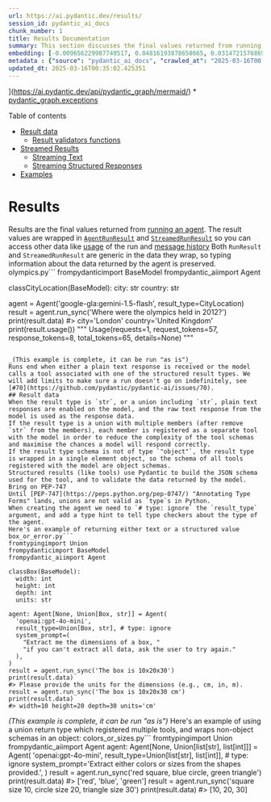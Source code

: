 ```yaml
---
url: https://ai.pydantic.dev/results/
session_id: pydantic_ai_docs
chunk_number: 1
title: Results Documentation
summary: This section discusses the final values returned from running an agent, encapsulated in `AgentRunResult` and `StreamedRunResult`. It includes an overview of result data, validation functions, streamed results, and relevant examples.
embedding: [-0.009656229987740517, 0.04816193878650665, 0.031472157686948776, -0.023277850821614265, 0.012216166593134403, 0.01804504171013832, -0.005797502584755421, -0.016338417306542397, -0.0017301529878750443, 0.013389470055699348, -0.016024699434638023, -0.04914073646068573, -0.000848606345243752, -0.023277850821614265, 0.022236309945583344, -0.010277391411364079, -0.021382996812462807, 0.017216825857758522, -0.009286043234169483, 0.04926622286438942, 0.049065444618463516, -0.022801000624895096, 0.014857669360935688, 0.007077470887452364, -0.0112687386572361, 0.02886202558875084, -0.030669040977954865, 0.06977081298828125, 0.0011160506401211023, -0.0019089720444753766, -0.006274353712797165, -0.007504126988351345, -0.010509542189538479, -0.030794527381658554, 0.015209033153951168, -0.020328905433416367, 0.011369128711521626, 0.03496069833636284, 0.023993128910660744, 0.045100051909685135, 0.03187371790409088, -0.017166631296277046, 0.03573871776461601, 0.03541245311498642, -0.013966711238026619, 0.03460933268070221, 0.007642162498086691, 0.007416286040097475, 0.004410870373249054, 0.007253152783960104, -0.02324020490050316, 0.05195164680480957, -0.005223399493843317, -0.06214119866490364, -0.000978799187578261, -0.0027560098096728325, -0.03611518070101738, 0.02252492867410183, -0.0015717255882918835, -0.053055934607982635, -0.006713558454066515, -0.0051292842254042625, 0.018132882192730904, 0.04073310270905495, -0.050245024263858795, -0.004718313924968243, -0.05993262678384781, 0.02436958998441696, -0.01583646796643734, -0.003090119222179055, 0.032199982553720474, 0.009493096731603146, -0.03696849197149277, 0.0008760566124692559, -0.035111282020807266, -0.032325468957424164, 0.040858589112758636, 0.08824250847101212, -0.01148206740617752, -0.022449636831879616, -0.0062680793926119804, -0.012987911701202393, 0.032777223736047745, 0.010246019810438156, -0.0050383061170578, -0.03927745297551155, -0.047333724796772, -0.047559600323438644, -0.005035168956965208, -0.03428306803107262, -0.04846310615539551, -0.022010432556271553, -0.004103427287191153, 0.02800871431827545, 0.07243113964796066, 0.018208174034953117, 0.00030528652132488787, -0.013527506031095982, 0.023880189284682274, 0.01412984449416399, 0.03822336345911026, -0.020567331463098526, -0.03955352306365967, 0.013577701523900032, 0.027632253244519234, -0.017091339454054832, 0.02381744608283043, 0.01700349897146225, -0.03706888109445572, -0.03611518070101738, -0.0841265320777893, 0.0006748851737938821, -0.011714218184351921, 0.032902710139751434, -0.06660854071378708, 0.005715935956686735, -0.050947751849889755, 0.016275672242045403, 0.009016245603561401, -0.0014368270058184862, -0.01630077138543129, -0.010302488692104816, 0.01712898537516594, 0.0015701570082455873, 0.04173700138926506, 0.023503728210926056, -0.022098273038864136, -0.038976285606622696, -0.006286902353167534, -0.03024238348007202, 0.018471697345376015, 0.010120532475411892, 0.0021081827580928802, 0.001534863724373281, -0.032174885272979736, -0.010653852485120296, -0.04479888454079628, -0.02324020490050316, -0.032777223736047745, 0.03199920430779457, -0.022562574595212936, -0.005377120804041624, 0.009072715416550636, 0.027858130633831024, -0.03706888109445572, 0.031145891174674034, -0.027356181293725967, 0.03275212645530701, -0.03388150781393051, 0.013753383420407772, 0.027732642367482185, 0.03084472194314003, -0.043920475989580154, -0.01441846415400505, -0.025850336998701096, -0.026051115244627, 0.040155861526727676, 0.04540122300386429, 0.029163194820284843, -0.04301696643233299, 0.009857009164988995, 0.059631455689668655, -0.061488665640354156, -0.011249915696680546, -0.010315037332475185, -0.02921338938176632, -0.029012611135840416, -0.009016245603561401, -0.04407105967402458, -0.05556567385792732, -0.018446600064635277, -0.01448120828717947, -0.019074033945798874, 0.01828346587717533, 0.00991347897797823, -0.03644144535064697, -0.09732776880264282, -0.01924971677362919, -0.026427576318383217, -0.05290535092353821, -0.018019942566752434, -0.015899211168289185, -0.08402614295482635, -0.03192391246557236, -0.006101808976382017, 0.00712766544893384, 0.012667919509112835, 0.004382635932415724, -0.003955979831516743, 0.046154145151376724, 0.02065517194569111, 0.031597644090652466, 0.033605437725782394, 0.030744332820177078, -0.027732642367482185, -0.015108643099665642, 0.05029521882534027, 0.011425597593188286, -0.0024956241250038147, 0.03280232101678848, 0.03498579561710358, 0.027481667697429657, 0.031848616898059845, 0.0037050058599561453, 0.0011536967940628529, -0.05127401649951935, -0.0011513439239934087, -0.007328445091843605, -0.016451355069875717, -0.029338877648115158, 0.021144570782780647, -0.032325468957424164, -0.0018226996762678027, -0.014154941774904728, -0.009819363243877888, -0.012347928248345852, -0.05827619507908821, 0.01687801070511341, 0.004344990011304617, 0.018961096182465553, 0.008708802983164787, 0.045100051909685135, 0.032551344484090805, -0.035713620483875275, -0.02675384283065796, 0.011438146233558655, -0.011074233800172806, -0.033254072070121765, 0.00388696207664907, 0.02426919899880886, 0.01377848070114851, 0.0055935862474143505, -0.009587212465703487, -0.023993128910660744, 0.03280232101678848, -0.07197938114404678, 0.019375203177332878, 0.013439665548503399, -0.0005086147575639188, -0.0365920290350914, -0.021746909245848656, -0.0006015536491759121, 0.03681790828704834, 0.006195924244821072, -0.0053426120430231094, 0.021194767206907272, 0.011218544095754623, -0.018270917236804962, 0.05551547929644585, 0.02813420072197914, 0.04570239037275314, -0.04236443340778351, -0.02449507638812065, -0.0356634259223938, -0.03975430503487587, -0.011946368962526321, -0.010961296036839485, -0.022600222378969193, -0.03744534030556679, -0.0014258468290790915, 0.019086584448814392, 0.01355260331183672, -0.06600619852542877, 0.006782575976103544, -0.025950726121664047, -0.01044052466750145, -0.004630472976714373, -0.014732182025909424, 0.013389470055699348, -0.06143847107887268, 0.019048936665058136, 0.05021992698311806, 0.040155861526727676, -0.047333724796772, -0.016388611868023872, 0.03245095536112785, 0.007930782623589039, 0.04703255370259285, 0.0070586479268968105, -0.01301300898194313, 0.002600719453766942, 0.030819624662399292, 0.018333660438656807, 0.034759920090436935, 0.003890099236741662, -0.020429294556379318, -0.008715077303349972, -0.021244961768388748, 0.0195885319262743, 0.03275212645530701, 0.04796115681529045, 0.012027936056256294, 0.030920013785362244, -0.030568649992346764, -0.01628822274506092, -0.037219464778900146, 0.04068290814757347, -0.01569843292236328, 0.0016799581935629249, -0.014016905799508095, 0.001432121149264276, 0.0024328806903213263, 0.010409152135252953, -0.00686414260417223, 0.002994435140863061, 0.01888580434024334, -0.023779800161719322, -0.011720492504537106, 0.024219004437327385, -0.004824977833777666, -0.029012611135840416, 0.03498579561710358, -0.03109569661319256, -0.02815929800271988, -0.03496069833636284, -0.03257644549012184, 0.054712362587451935, -0.011933820322155952, 0.023378241807222366, -0.00879664346575737, -0.03503599017858505, -0.04131034389138222, 0.06364703923463821, 0.0165391955524683, -0.03764612227678299, -0.009775443002581596, -0.026076212525367737, 0.0025803279131650925, 0.007453931961208582, 0.004975562449544668, -0.017794067040085793, -0.05380885675549507, -0.031723130494356155, 0.046731386333703995, 0.021144570782780647, -0.01924971677362919, -0.039101772010326385, 0.03413248434662819, 0.01320123951882124, 0.049190931022167206, -0.03445874899625778, -0.01553529966622591, -0.038524530827999115, -0.024231553077697754, -0.002442292170599103, 0.018270917236804962, 0.025850336998701096, 0.05672015622258186, -0.029690241441130638, -0.010653852485120296, 0.04020605608820915, -0.00978171732276678, 0.003394425380975008, 0.06364703923463821, -0.001985832815989852, 0.00480301771312952, -0.013301629573106766, -0.0039528426714241505, -0.009819363243877888, 0.005082226358354092, -0.05032031610608101, 0.015773724764585495, 5.0734030082821846e-05, 0.009643681347370148, -0.03726965934038162, 0.021997883915901184, -0.05556567385792732, 0.01655174419283867, -0.004589689429849386, 0.022198662161827087, 0.024821342900395393, 0.010001319460570812, -0.002396803116425872, 0.0060327909886837006, -0.004947328008711338, 0.006274353712797165, -0.025724848732352257, 0.0373198539018631, -0.0017756420420482755, 0.01968892104923725, 0.029765533283352852, 0.06505249440670013, 0.012492237612605095, 0.0007850785041227937, 0.03197410702705383, 0.05526450648903847, 0.005151244346052408, 0.025662105530500412, -0.013326726853847504, 0.024570368230342865, 0.023378241807222366, -0.010032691061496735, -0.006205335725098848, 0.00914800725877285, 0.0013654561480507255, 0.027130303904414177, 0.02218611352145672, 0.01794465072453022, 0.008401359431445599, -0.007002178579568863, -0.0046900794841349125, -0.012586353346705437, 0.0054931966587901115, -0.0046147871762514114, -0.0014250625390559435, 0.02640247903764248, 0.052252817898988724, -0.03435835987329483, 0.021257510408759117, 0.0017583875451236963, 0.04522554203867912, -0.033153682947158813, 0.023516276851296425, -0.04886466637253761, -0.02287629246711731, -0.0443471297621727, -0.005753582343459129, 0.010189549997448921, 0.020918695256114006, 0.05852717161178589, -0.004360675811767578, -0.06073574349284172, 0.0012760466197505593, 0.004125387407839298, -0.04161151126027107, 0.029740436002612114, 0.03950332850217819, -0.04218875244259834, -0.029338877648115158, -0.02144574001431465, -0.012812229804694653, 0.03553793951869011, 0.06811438500881195, -0.020843403413891792, -0.030995307490229607, -0.003422659821808338, 0.014794926159083843, 0.004257149063050747, -0.011337757110595703, 0.03132157400250435, 0.035261865705251694, -0.028184395283460617, 0.02217356488108635, 0.0711260735988617, -0.050245024263858795, -0.007353542372584343, -0.0007329229265451431, -0.01569843292236328, 0.04610395058989525, -0.03533715754747391, 0.029338877648115158, 0.016601938754320145, -0.05571626126766205, 0.008476651273667812, -0.011852254159748554, -0.04725842922925949, 0.07825373858213425, 0.0074351090006530285, 0.026427576318383217, -0.008658607490360737, 0.023742154240608215, 0.019199522212147713, -0.027004817500710487, 0.0338062159717083, -0.037470441311597824, 0.0033975625410676003, 0.0018932862440124154, -0.011281287297606468, -0.00433557853102684, -0.016350965946912766, 0.0075982422567903996, -0.023779800161719322, 0.017919553443789482, -0.015058448538184166, 0.027356181293725967, -0.01617528311908245, 0.060334183275699615, -0.0024595465511083603, 0.018710121512413025, -0.0010046808747574687, 0.0487893745303154, -0.05692093446850777, 0.0008078230312094092, 0.018220722675323486, -0.01852189190685749, 0.029966313391923904, 0.015045899897813797, -0.04926622286438942, -0.02145828865468502, 0.008062544278800488, 0.023491179570555687, 0.005577900446951389, 0.03787199780344963, -0.01412984449416399, 0.0489901527762413, 0.02099398709833622, -0.02918829210102558, 0.02394293248653412, 0.0019685784354805946, -0.0067951250821352005, 0.012762035243213177, -0.048714082688093185, 0.008878210559487343, 0.060334183275699615, 0.038976285606622696, -0.01666468381881714, 0.020002638921141624, -0.006876691710203886, 0.008206854574382305, 0.06028398871421814, -0.025360936298966408, 0.015899211168289185, 0.02449507638812065, 0.017743872478604317, -0.005982595961540937, 0.004624198656529188, -0.012774583883583546, -0.009380158968269825, -0.01569843292236328, 0.019914798438549042, -0.004922230262309313, -0.025473875924944878, -0.008526846766471863, -0.006211610045284033, 0.01956343464553356, -0.027155403047800064, 0.013063204474747181, -0.01781916432082653, -0.005094774998724461, -0.017379960045218468, 0.015874113887548447, 0.010227195918560028, 0.01840895414352417, 0.026778940111398697, -0.03726965934038162, -0.006663363426923752, 0.014907863922417164, 0.02239944227039814, 0.003432071302086115, -0.02238689363002777, -0.01665213517844677, 0.015146289952099323, -0.04469849541783333, -0.007221780717372894, 0.00015764313866384327, 0.030543552711606026, 0.04655570164322853, -0.005446138791739941, 0.016363514587283134, 0.00909153837710619, 0.036064982414245605, -0.013314178213477135, 0.0323505662381649, -0.03187371790409088, 0.01853444054722786, 0.01957598328590393, -0.019500691443681717, 0.008577041327953339, -0.019550886005163193, -0.0025379760190844536, 0.008978599682450294, 0.0019685784354805946, 0.042866382747888565, 0.014280429109930992, -0.016325868666172028, 0.06143847107887268, 0.05983223393559456, -0.021408094093203545, -0.019726566970348358, 0.008382536470890045, 0.00765471113845706, 0.02216101624071598, 0.020429294556379318, -0.04173700138926506, -0.022474734112620354, 0.004401458892971277, 0.024608014151453972, -0.024695856496691704, -0.040155861526727676, 0.030116897076368332, -0.024557819589972496, -0.03684300556778908, 0.050470899790525436, 0.001036052592098713, -0.01933755725622177, -0.004705765284597874, -0.0037489263340830803, -0.010126806795597076, 0.011061685159802437, -0.01888580434024334, 0.016463903710246086, -0.010635029524564743, -0.007096293848007917, -0.015058448538184166, -0.039101772010326385, 0.015221581794321537, 0.008075092919170856, -0.015334520488977432, -0.045200444757938385, 0.0014807474799454212, 0.03024238348007202, 0.0010995804332196712, 0.005013208370655775, 0.04218875244259834, -0.018371306359767914, -0.007353542372584343, 0.012115776538848877, 0.01864737831056118, -0.06741165369749069, 0.022700611501932144, 0.00013783969916403294, 0.006384154781699181, -0.020241064950823784, -0.010001319460570812, -0.0030069840140640736, 0.021382996812462807, -0.06249256059527397, 0.022913938388228416, 0.04607885330915451, -0.02251238003373146, -0.009248397313058376, 0.038399044424295425, -0.01320123951882124, 0.01530942227691412, 0.00278267590329051, 0.0072594271041452885, -0.01354005467146635, -0.00041842093924060464, -0.0004560670640785247, 0.044748689979314804, -0.04632982611656189, 0.017794067040085793, 0.026126408949494362, 0.029765533283352852, -0.020943792536854744, -0.002820321824401617, 0.002983455080538988, -0.013753383420407772, -0.006625717505812645, -0.005543391220271587, 0.04256521537899971, 0.03819826617836952, 0.008056269958615303, 0.0062461188063025475, -0.016087442636489868, -0.0076233395375311375, -0.022248858585953712, 0.019048936665058136, 0.01781916432082653, -0.022775903344154358, -0.008677431382238865, -0.037219464778900146, 0.002412488916888833, -0.027381278574466705, -0.007378639653325081, -0.028058908879756927, -0.005414767190814018, -0.014280429109930992, -0.027055012062191963, 0.005060266237705946, -0.05124891921877861, 0.02931378036737442, -0.003375602187588811, -0.01500825397670269, -0.021157119423151016, 0.030292579904198647, 0.03799748420715332, 0.012410671450197697, 0.04384518414735794, 0.026051115244627, -0.026904428377747536, -0.01200911309570074, 0.012297732755541801, -0.002178769325837493, 0.021370448172092438, 0.010409152135252953, -0.008056269958615303, -0.028309883549809456, -0.04758469760417938, 0.03516147658228874, -0.012172246351838112, 0.0026148369070142508, -0.0649019107222557, 0.018383855000138283, 0.023014329373836517, -0.02428174763917923, -0.014016905799508095, 0.006537876557558775, 0.025034669786691666, 0.07745061814785004, -0.013678090646862984, -0.010139355435967445, -0.016514098271727562, 0.01936265453696251, 0.0261515062302351, 0.0005956714157946408, 0.008250774815678596, 0.021182216703891754, -0.03154744952917099, -0.07730003446340561, -0.004021860659122467, 0.014631792902946472, 0.013514957390725613, -0.030418066307902336, -0.010886003263294697, -0.008275872096419334, -0.01425533089786768, 0.007472754921764135, 0.03854962810873985, -0.008809192106127739, -0.008545669727027416, 0.0019481867784634233, -0.02324020490050316, 0.028460467234253883, -0.0027528726495802402, -0.01512119174003601, -0.0028297335375100374, -0.00016862325719557703, 0.01971401832997799, 0.002048576483502984, -0.008300969377160072, 0.0026822860818356276, -0.04126014932990074, -0.00453949486836791, 0.02121986448764801, -0.02144574001431465, -0.015460006892681122, 0.027004817500710487, -0.031221183016896248, 0.004988111089915037, 0.028560858219861984, -0.016325868666172028, -0.0017364273080602288, -0.025498973205685616, -0.010271117091178894, -0.022085724398493767, -0.02921338938176632, 0.04055742174386978, -0.03762102499604225, 0.004828114993870258, -0.021659068763256073, -0.017442703247070312, -0.01759328693151474, -0.011626376770436764, -0.008062544278800488, 0.005778679624199867, -0.0242942962795496, 0.0363912507891655, -0.041937779635190964, 0.04397067055106163, -0.004410870373249054, 0.008482925593852997, 0.003143451176583767, 0.01815797947347164, 0.03987979143857956, -0.008834289386868477, 0.0020093617495149374, 0.0007980193477123976, -0.026653453707695007, -0.01290007121860981, 0.006393566261976957, 0.00867115706205368, -0.008420182392001152, 0.04856349527835846, 0.028184395283460617, -0.027732642367482185, 0.0064218007028102875, 0.0058571090921759605, -0.009304866194725037, 0.013263983651995659, -0.039101772010326385, -0.012423220090568066, -0.008401359431445599, 0.02193514071404934, 0.03822336345911026, -0.032300371676683426, 0.027833031490445137, -0.036190472543239594, 0.010402877815067768, 0.01130638550966978, 0.01947559416294098, 0.005737896542996168, 0.0032720754388719797, 0.04065781086683273, -0.00642493786290288, 0.010860905982553959, 0.003614027751609683, -0.029338877648115158, -0.01026484277099371, -0.02120731584727764, -0.033003099262714386, -0.00979426596313715, 0.010992667637765408, 0.0007976272027008235, 0.003814806928858161, 0.008884484879672527, 0.006544150877743959, -0.09687601774930954, -0.020567331463098526, 0.03912686929106712, -0.03177332505583763, 0.002299550687894225, -0.024080969393253326, 0.012799681164324284, 0.026477772742509842, -0.047333724796772, -0.01888580434024334, -0.005772405304014683, -0.026051115244627, -0.013577701523900032, -0.017329763621091843, 0.031221183016896248, 0.005684564355760813, 0.021194767206907272, -0.011802058666944504, 0.02510996349155903, -0.029414169490337372, -0.014895315282046795, -0.006958257872611284, -0.03415758162736893, -0.004269697703421116, -0.008175482973456383, 0.02569975145161152, -0.02006538212299347, 0.021295156329870224, 0.04796115681529045, -0.015171387232840061, -0.04188758507370949, -0.02030380815267563, 0.005552802700549364, -0.0032250178046524525, -0.053306907415390015, 0.00186975731048733, 0.013301629573106766, 0.05077206715941429, 0.02227395586669445, -0.010246019810438156, 0.025147609412670135, -0.016739975661039352, -0.009217025712132454, 0.006562973838299513, 0.04552670940756798, -0.03611518070101738, -0.02415626123547554, 0.008652333170175552, 0.008338616229593754, 0.024708405137062073, 0.005672015715390444, 0.004238325636833906, -0.001957598375156522, 0.02896241657435894, 0.024796245619654655, 0.024595465511083603, -0.045677293092012405, -0.025235449895262718, -0.029062805697321892, 0.015560396946966648, -0.0019560297951102257, -0.0034603059757500887, -0.029815727844834328, -0.03481011465191841, -0.0013089870335534215, 0.002269747434183955, -0.006418663542717695, 0.006387291941791773, 0.014995705336332321, -0.03270193189382553, 0.007585693616420031, 0.026302089914679527, -0.002092496957629919, -0.01372828520834446, -0.00979426596313715, 0.006177101284265518, 0.02697972021996975, -0.0075229499489068985, -0.02357902005314827, -0.013464762829244137, 0.05280495807528496, -0.03107059933245182, 0.021859847009181976, 0.03433326259255409, -0.02030380815267563, 0.0033159959129989147, 0.00903506949543953, -0.015020802617073059, -0.017530543729662895, 0.02474605105817318, 0.01630077138543129, -0.0008948796894401312, 0.0031622741371393204, -0.013652993366122246, -0.0645003542304039, 0.011827156879007816, -0.014004357159137726, 0.0075982422567903996, 0.009800540283322334, 0.0028030674438923597, 0.047208234667778015, 0.02803381159901619, -0.006901788990944624, 0.0027356180362403393, -0.03270193189382553, 0.0403064489364624, -0.03481011465191841, -0.015585494227707386, -0.016614487394690514, 0.0201532244682312, 0.003141882596537471, -0.006013968028128147, -0.019161876291036606, -0.017794067040085793, -0.020579880103468895, -0.005540254060178995, 0.07438873499631882, -0.05170067399740219, -0.04926622286438942, 0.03317878022789955, -0.011162075214087963, 0.015083545818924904, 0.0183964055031538, 0.01354005467146635, 0.007121391128748655, 0.029414169490337372, -0.0038806877564638853, -0.005339474882930517, -0.030167091637849808, 0.008533121086657047, 0.020968889817595482, 0.02275080606341362, -0.019299911335110664, 0.03227527439594269, -0.052252817898988724, -0.006202198565006256, 0.01290007121860981, -0.04467339813709259, 0.009938576258718967, -0.02320255897939205, 0.0008815467008389533, -0.030091799795627594, 0.03139686584472656, -0.03506108745932579, -0.033705826848745346, -0.029338877648115158, -0.016350965946912766, -0.03204939886927605, -0.01889835298061371, -0.010710321366786957, 0.00565319275483489, 0.006487681530416012, 0.005166930146515369, 0.01947559416294098, -0.03272702917456627, 0.03177332505583763, 0.0032532522454857826, -0.03548774495720863, -0.021019084379076958, -0.018672475591301918, -0.04351891577243805, 0.07674789428710938, -0.019525788724422455, -0.013389470055699348, -0.005446138791739941, -0.014267879538238049, -0.010635029524564743, -0.008031172677874565, -0.029966313391923904, 0.03556303679943085, -0.019048936665058136, -0.029941216111183167, 0.0007493930752389133, 0.004636747296899557, 0.04279109090566635, 0.031145891174674034, 0.019387751817703247, -0.0032218806445598602, -0.0022462185006588697, 0.08106464892625809, 0.013615347445011139, 0.006205335725098848, 0.003918333910405636, -0.009775443002581596, 0.017856810241937637, -0.004683805163949728, -0.008489199914038181, 0.02886202558875084, -0.03152235224843025, 0.023829994723200798, 0.011017764918506145, 0.010816985741257668, -0.019149327650666237, 0.01804504171013832, 0.003877550596371293, 0.0009333100751973689, 0.037696316838264465, -0.0022321012802422047, 0.008188031613826752, -0.005935538560152054, 0.020567331463098526, -0.00041293087997473776, 0.008231951855123043, -0.021759457886219025, 0.013050655834376812, 0.028184395283460617, 0.0066194431856274605, -0.0001352907420368865, -0.04457300901412964, -0.0035136379301548004, 0.007736277766525745, 0.022487282752990723, 0.026879331097006798, 0.013351824134588242, 0.020554782822728157, 0.009047618135809898, -0.02778283692896366, 0.003375602187588811, -0.016212929040193558, 0.006462584249675274, -0.011651474982500076, -0.028435369953513145, -0.04163660854101181, -0.0014846689300611615, 0.034559138119220734, -0.023252753540873528, 0.03342975676059723, 0.007165311835706234, 0.024532722309231758, -0.011532261967658997, -0.0001300948060816154, 0.019638726487755775, -0.036416348069906235, -0.024419784545898438, 0.04043193534016609, -0.024193907156586647, 0.016940753906965256, -0.0034916778095066547, 0.0010109551949426532, -0.006914337631314993, -0.0058696577325463295, 0.007033550180494785, -0.029263585805892944, -0.03927745297551155, 0.014719633385539055, 0.027632253244519234, 0.0207806583493948, 0.026804039254784584, 0.004643021617084742, -0.006738655734807253, -0.022725708782672882, 0.017568189650774002, 0.01947559416294098, 0.0022524928208440542, 0.020128125324845314, -0.020617526024580002, -0.0021301431115716696, 0.012774583883583546, 0.011751864105463028, 0.029238486662507057, -0.0038681388832628727, 0.02662835642695427, 0.004094015806913376, 0.029589852318167686, -0.021872395649552345, -0.007340993732213974, -0.0017034870106726885, -0.019425397738814354, 0.04060761630535126, -0.00660061975941062, -0.03857472538948059, 0.002864242298528552, 0.01863482967019081, 0.01853444054722786, -0.018848158419132233, -0.01336437277495861, -0.023302949965000153, -0.00774255208671093, 0.015146289952099323, -0.008715077303349972, -0.018697572872042656, 0.0006690029404126108, 0.002997572300955653, -0.007824119180440903, 0.016840364784002304, -0.03368072956800461, -0.004530083388090134, -0.04161151126027107, -0.005901029333472252, 0.014380818232893944, 0.01887325569987297, 0.004712039604783058, -0.015773724764585495, -0.009537016972899437, 0.022700611501932144, 0.005662604235112667, 0.04000527784228325, 0.004909681621938944, 0.013138496316969395, -0.02217356488108635, -0.0007035118760541081, -0.004969288129359484, 0.006086123175919056, 0.0029630635399371386, -0.0012227146653458476, 0.027406375855207443, -0.003218743484467268, -0.03905157744884491, -0.002693266374990344, 0.008169208653271198, -0.028234591707587242, -0.04211346060037613, 0.038047678768634796, 0.004542632028460503, 0.0008831152808852494, 0.016940753906965256, -0.0373198539018631, -0.02076810970902443, -0.04387028142809868, -0.002644639927893877, -0.0003484227054286748, 0.036767710000276566, 0.019977541640400887, -0.02145828865468502, -0.011864802800118923, -0.011538536287844181, 0.005276731215417385, 0.009587212465703487, 0.022700611501932144, -0.016965851187705994, 0.029037708416581154, 0.003482266329228878, 0.0032407036051154137, 0.008257049135863781, -0.036893200129270554, -0.022600222378969193, -0.017768969759345055, -0.03423287346959114, -0.004730862565338612, -0.047910962253808975, 0.0006937081925570965, -0.011557359248399734, -0.0242942962795496, -0.03754573315382004, 0.020793206989765167, -0.016627036035060883, 0.025724848732352257, 0.03222507983446121, 0.005320651922374964, 0.016376063227653503, 0.06776301562786102, -0.009066441096365452, 0.019751664251089096, 0.013088301755487919, 0.014167490415275097, 0.0067072841338813305, -0.006475132890045643, 0.0032720754388719797, 0.016476452350616455, -0.02193514071404934, -0.006682186387479305, 0.047082748264074326, -0.00017636815027799457, -0.0009623289806768298, 0.027531864121556282, 0.009543292224407196, 0.019500691443681717, 0.030392969027161598, 0.05077206715941429, -0.002440723590552807, 0.012542433105409145, 0.03252624720335007, -0.018559537827968597, -0.00028293413924984634, 0.03842414170503616, 0.02768244780600071, 0.02297668345272541, -0.02239944227039814, 0.03154744952917099, 0.0525037907063961, 0.01014562975615263, -0.01724192313849926, 0.0047904690727591515, 0.011275012977421284, -0.04655570164322853, 0.01993989571928978, 0.0009654661407694221, -0.010214647278189659, 0.011519713327288628, 0.02229905314743519, 0.017154082655906677, 0.015522751025855541, -0.027531864121556282, 0.011337757110595703, 0.019764212891459465, 0.026101311668753624, 0.062091004103422165, -0.017304666340351105, 0.029062805697321892, -0.019375203177332878, -0.030468260869383812, -0.006770027335733175, -4.514593456406146e-05, -0.007472754921764135, 0.004078330006450415, -0.04339342936873436, -0.0026085625868290663, 0.03179842233657837, -0.012046759016811848, 0.030342774465680122, -0.005988870281726122, 0.014330623671412468, 0.01114325225353241, 0.04394557327032089, -0.0016030973056331277, -0.04080839455127716, 0.01548510417342186, -0.03209959343075752, 0.009731522761285305, 0.05772405117750168, 0.0005968479090370238, 0.004257149063050747, -0.007792747113853693, -0.02557426504790783, 0.0017866222187876701, 0.017041144892573357, 0.04100917652249336, -0.007221780717372894, 0.023779800161719322, 0.01795719936490059, 0.016501549631357193, -0.0649019107222557, -0.020328905433416367, 0.004900270141661167, -0.036516737192869186, -0.016263123601675034, 0.007755101192742586, -0.004787331912666559, -0.0305937472730875, 0.009116635657846928, 0.03985469415783882, -0.004752822685986757, 0.021596325561404228, 0.0270801093429327, -0.004285383503884077, 0.019199522212147713, 0.013339275494217873, -0.00867115706205368, -0.014757279306650162, 0.0005599860451184213, 0.0015748627483844757, 0.0032971727196127176, -0.003654810832813382, 0.0021003398578613997, 0.0016266261227428913, 0.009047618135809898, -0.05069677531719208, -0.0050665405578911304, 0.00954956654459238, 0.020579880103468895, -0.012912619858980179, 0.005966910161077976, 0.01137540303170681, -0.001841522753238678, -0.00407205568626523, 0.006770027335733175, -0.05310612916946411, 0.014042003080248833, -0.031145891174674034, -0.033956799656152725, 0.016451355069875717, 0.008878210559487343, -0.001960735535249114, 0.0017019184306263924, 0.0012485963525250554, 0.035964593291282654, -0.0075354985892772675, -0.0375206358730793, -0.015397263690829277, -0.019061485305428505, 0.0050539919175207615, -0.01769367791712284, 0.028084006160497665, -0.032877612859010696, -0.03802258148789406, -0.010471896268427372, -0.008595864288508892, -0.014518854208290577, -0.001081541646271944, 0.004699490964412689, 0.00774255208671093, 0.017543092370033264, 0.006274353712797165, -0.02765735052525997, 0.019964993000030518, 0.013966711238026619, 0.0072594271041452885, -0.000993700698018074, -0.012912619858980179, -0.005392807070165873, -0.012178520672023296, -0.0200528334826231, 0.015096094459295273, 0.015736078843474388, 0.03563832864165306, -0.03777160868048668, 0.019048936665058136, 0.007497852668166161, -0.04788586497306824, 0.006744930054992437, 0.018446600064635277, -0.009631132706999779, -0.007315896451473236, 0.017417605966329575, 0.006183375604450703, 0.013640444725751877, 0.038976285606622696, 0.0057692681439220905, 0.015209033153951168, 0.013213788159191608, -0.001755250385031104, -0.004941053222864866, 0.0305937472730875, 0.0036453993525356054, 0.033580340445041656, -0.020830852910876274, 0.020266162231564522, -0.00850802380591631, 0.0008540963754057884, 0.01260517630726099, -0.014292977750301361, -0.004724588245153427, 0.023604117333889008, 0.0026791489217430353, 0.0005172420060262084, 0.01213459949940443, -0.01620038039982319, -0.021671617403626442, -0.012787132523953915, -0.03543755039572716, 0.029589852318167686, -0.03716927021741867, -0.012523610144853592, -0.00856449268758297, 0.0060735740698874, 0.04444751888513565, -0.01745525188744068, 0.022662965580821037, 0.002912868745625019, -0.00048273307038471103, -0.005320651922374964, -0.006738655734807253, -0.023754702880978584, -0.02838517539203167, -0.006280628032982349, -0.014230233617126942, 0.003055610228329897, 0.028084006160497665, 0.009292317554354668, 0.0004117544449400157, 0.009555840864777565, 0.00022764138702768832, 0.019525788724422455, 0.0022305327001959085, 0.023980578407645226, 0.009417804889380932, 0.0020548508036881685, 0.0075354985892772675, 0.03071923553943634, -0.02908790297806263, -0.002530133118852973, 0.013565151952207088, 0.020366551354527473, -0.011626376770436764, -0.0022760217543691397, -0.012329104356467724, 0.03609008342027664, -0.002453272230923176, -0.016125088557600975, 0.047559600323438644, 0.02556171640753746, -0.013389470055699348, 0.0038838249165564775, -0.015434909611940384, 0.020943792536854744, -0.015660787001252174, -0.029840825125575066, -0.011061685159802437, 0.022211210802197456, -0.008119013160467148, -0.008633510209619999, 0.045325931161642075, -0.03393170237541199, 0.018270917236804962, -0.006569248158484697, -0.0024783697444945574, 0.027858130633831024, 0.01993989571928978, 0.0139039671048522, -0.02192259207367897, 0.0043387156911194324, 0.018258368596434593, -0.02346608228981495, -0.03870021179318428, 0.014531402848660946, -0.008752723224461079, 0.0072343298234045506, -0.016162734478712082, 0.007830393500626087, 0.015623140148818493, -0.011707943864166737, 0.012630273588001728, -0.005245359614491463, 0.018609732389450073, 0.01748034916818142, 0.015234130434691906, -0.021044181659817696, -0.03614027798175812, -0.03164783865213394, -0.007905685342848301, 0.016815267503261566, 0.014468659646809101, -0.01412984449416399, 0.005640643648803234, 0.000936447293497622, -0.005584174767136574, 0.027280889451503754, -0.03568852320313454, -0.009907204657793045, -0.03378111869096756, -0.011707943864166737, -0.009568389505147934, -0.011638925410807133, 0.002224258380010724, -0.0042289141565561295, 0.02464566007256508, -0.018961096182465553, 0.022324150428175926, 0.030744332820177078, -0.0028014988638460636, 0.0015466281911358237, -0.009204477071762085, 0.009411530569195747, -0.018559537827968597, 0.03179842233657837, 0.004947328008711338, 0.007943331263959408, -0.02989101968705654, -0.047333724796772, -0.0068076737225055695, -0.019776761531829834, -0.04750940576195717, 0.054812751710414886, -0.01512119174003601, -0.0007411580299958587, 0.012467140331864357, -0.018923450261354446, 0.00037685336428694427, -0.052604179829359055, 0.027531864121556282, 0.04457300901412964, -0.010283665731549263, 0.00844527967274189, -0.04776037856936455, 0.010289940051734447, 0.03709397837519646, 0.031120793893933296, -0.005439864471554756, -0.024256650358438492, 0.0008854681509546936, 0.013464762829244137, -0.007108842488378286, 0.012925168499350548, -0.02800871431827545, 0.03478501737117767, 0.02133280225098133, -0.03754573315382004, 0.014518854208290577, 0.014468659646809101, -0.010070337913930416, -0.0013983965618535876, 0.022223759442567825, 0.015271776355803013, 0.023051975294947624, 0.006384154781699181, 0.011977740563452244, 0.009693875908851624, -0.012987911701202393, 0.010980118997395039, -0.016350965946912766, -0.0019795584958046675, -0.00961858406662941, -0.008012349717319012, 0.0332791730761528, -0.000715668429620564, 0.015974504873156548, 0.01219734363257885, -0.032651737332344055, -0.011720492504537106, 0.0017474074847996235, 0.0038963735569268465, 0.056117817759513855, 0.01828346587717533, -0.0027983617037534714, -0.005515156779438257, -0.003085413249209523, -0.004357538651674986, 0.03295290470123291, 0.00030920800054445863, 0.02745657041668892, -0.012216166593134403, 0.027958519756793976, 0.01887325569987297, 0.016601938754320145, -0.04296677187085152, -0.013113399036228657, 0.02873653918504715, 0.03777160868048668, 0.0075354985892772675, 0.007378639653325081, -0.005756719503551722, 0.0051198722794651985, 0.02697972021996975, -0.016238026320934296, 0.002164651872590184, -0.02147083729505539, -0.013991808518767357, 0.0005109676858410239, 0.02568720281124115, -0.04828742519021034, 0.030116897076368332, -0.023993128910660744, 0.010183275677263737, -0.0070711965672671795, 0.002969337860122323, 0.007165311835706234, -0.0018305426929146051, -0.00030332576716318727, -8.436064672423527e-05]
metadata : {"source": "pydantic_ai_docs", "crawled_at": "2025-03-16T00:35:02.423792", "url_path": "/results/", "chunk_size": 4630}
updated_dt: 2025-03-16T00:35:02.425351
---
```

](https://ai.pydantic.dev/api/pydantic_graph/mermaid/)
    * [ pydantic_graph.exceptions  ](https://ai.pydantic.dev/api/pydantic_graph/exceptions/)


Table of contents 
  * [ Result data  ](https://ai.pydantic.dev/results/#structured-result-validation)
    * [ Result validators functions  ](https://ai.pydantic.dev/results/#result-validators-functions)
  * [ Streamed Results  ](https://ai.pydantic.dev/results/#streamed-results)
    * [ Streaming Text  ](https://ai.pydantic.dev/results/#streaming-text)
    * [ Streaming Structured Responses  ](https://ai.pydantic.dev/results/#streaming-structured-responses)
  * [ Examples  ](https://ai.pydantic.dev/results/#examples)


# Results
Results are the final values returned from [running an agent](https://ai.pydantic.dev/agents/#running-agents). The result values are wrapped in [`AgentRunResult`](https://ai.pydantic.dev/api/agent/#pydantic_ai.agent.AgentRunResult) and [`StreamedRunResult`](https://ai.pydantic.dev/api/result/#pydantic_ai.result.StreamedRunResult) so you can access other data like [usage](https://ai.pydantic.dev/api/usage/#pydantic_ai.usage.Usage) of the run and [message history](https://ai.pydantic.dev/message-history/#accessing-messages-from-results)
Both `RunResult` and `StreamedRunResult` are generic in the data they wrap, so typing information about the data returned by the agent is preserved.
olympics.py```
frompydanticimport BaseModel
frompydantic_aiimport Agent

classCityLocation(BaseModel):
  city: str
  country: str

agent = Agent('google-gla:gemini-1.5-flash', result_type=CityLocation)
result = agent.run_sync('Where were the olympics held in 2012?')
print(result.data)
#> city='London' country='United Kingdom'
print(result.usage())
"""
Usage(requests=1, request_tokens=57, response_tokens=8, total_tokens=65, details=None)
"""

```

_(This example is complete, it can be run "as is")_
Runs end when either a plain text response is received or the model calls a tool associated with one of the structured result types. We will add limits to make sure a run doesn't go on indefinitely, see [#70](https://github.com/pydantic/pydantic-ai/issues/70).
## Result data
When the result type is `str`, or a union including `str`, plain text responses are enabled on the model, and the raw text response from the model is used as the response data.
If the result type is a union with multiple members (after remove `str` from the members), each member is registered as a separate tool with the model in order to reduce the complexity of the tool schemas and maximise the chances a model will respond correctly.
If the result type schema is not of type `"object"`, the result type is wrapped in a single element object, so the schema of all tools registered with the model are object schemas.
Structured results (like tools) use Pydantic to build the JSON schema used for the tool, and to validate the data returned by the model.
Bring on PEP-747
Until [PEP-747](https://peps.python.org/pep-0747/) "Annotating Type Forms" lands, unions are not valid as `type`s in Python.
When creating the agent we need to `# type: ignore` the `result_type` argument, and add a type hint to tell type checkers about the type of the agent.
Here's an example of returning either text or a structured value
box_or_error.py```
fromtypingimport Union
frompydanticimport BaseModel
frompydantic_aiimport Agent

classBox(BaseModel):
  width: int
  height: int
  depth: int
  units: str

agent: Agent[None, Union[Box, str]] = Agent(
  'openai:gpt-4o-mini',
  result_type=Union[Box, str], # type: ignore
  system_prompt=(
    "Extract me the dimensions of a box, "
    "if you can't extract all data, ask the user to try again."
  ),
)
result = agent.run_sync('The box is 10x20x30')
print(result.data)
#> Please provide the units for the dimensions (e.g., cm, in, m).
result = agent.run_sync('The box is 10x20x30 cm')
print(result.data)
#> width=10 height=20 depth=30 units='cm'

```

_(This example is complete, it can be run "as is")_
Here's an example of using a union return type which registered multiple tools, and wraps non-object schemas in an object:
colors_or_sizes.py```
fromtypingimport Union
frompydantic_aiimport Agent
agent: Agent[None, Union[list[str], list[int]]] = Agent(
  'openai:gpt-4o-mini',
  result_type=Union[list[str], list[int]], # type: ignore
  system_prompt='Extract either colors or sizes from the shapes provided.',
)
result = agent.run_sync('red square, blue circle, green triangle')
print(result.data)
#> ['red', 'blue', 'green']
result = agent.run_sync('square size 10, circle size 20, triangle size 30')
print(result.data)
#> [10, 20, 30]